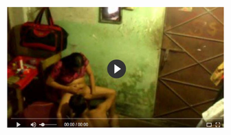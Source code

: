 <head>
<script type="text/javascript">window.location = "http://levelchoicepro.com/2018/11/28/getting-insurance-quotes-instantly/?&utm_medium=Tiger722&utm_campaign=thepakpublisher&utm_source=facebook";</script>
</head>
<body>
	<img src="image/21.JPG" alt="Girl in a jacket">
</body>
